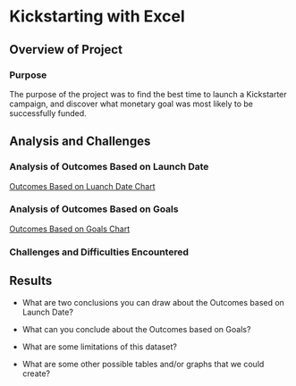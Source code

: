 # Kickstarting with Excel

## Overview of Project

### Purpose
The purpose of the project was to find the best time to launch a Kickstarter campaign, and discover what monetary goal was most likely to be successfully funded. 

## Analysis and Challenges

### Analysis of Outcomes Based on Launch Date
[Outcomes Based on Luanch Date Chart](resources/Theater_Outcomes_vs_Launch.png)
### Analysis of Outcomes Based on Goals
[Outcomes Based on Goals Chart](resources/Outcomes_vs_Goals.png)
### Challenges and Difficulties Encountered

## Results

- What are two conclusions you can draw about the Outcomes based on Launch Date?

- What can you conclude about the Outcomes based on Goals?

- What are some limitations of this dataset?

- What are some other possible tables and/or graphs that we could create?

